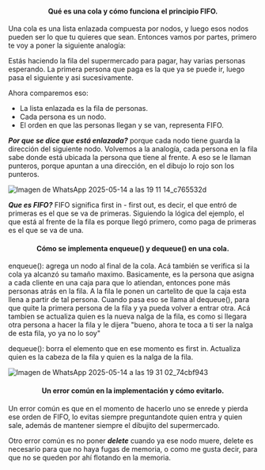 #### <p align=center> Qué es una cola y cómo funciona el principio FIFO. </p>
Una cola es una lista enlazada compuesta por nodos, y luego esos nodos pueden ser lo que tu quieres que sean.
Entonces vamos por partes, primero te voy a poner la siguiente analogía:

Estás haciendo la fila del supermercado para pagar, hay varias personas esperando. La primera persona que paga es la que ya se puede ir, luego pasa el siguiente y asi sucesivamente.

Ahora comparemos eso: 
- La lista enlazada es la fila de personas.
- Cada persona es un nodo.
- El orden en que las personas llegan y se van, representa FIFO.

***Por que se dice que está enlazada?*** porque cada nodo tiene guarda la dirección del siguiente nodo. Volvemos a la analogía, cada persona en la fila sabe donde está ubicada la persona que tiene al frente. A eso se le llaman punteros, porque apuntan a una dirección, en el dibujo lo rojo son los punteros.

![Imagen de WhatsApp 2025-05-14 a las 19 11 14_c765532d](https://github.com/user-attachments/assets/7924098a-70fd-4c70-8db7-30523ecef12e)

***Que es FIFO?*** FIFO significa first in - first out, es decir, el que entró de primeras es el que se va de primeras. Siguiendo la lógica del ejemplo, el que está al frente de la fila es porque llegó primero, como paga de primeras es el que se va de una.


#### <p align=center> Cómo se implementa enqueue() y dequeue() en una cola. </p>

enqueue(): agrega un nodo al final de la cola. Acá también se verifica si la cola ya alcanzó su tamaño maximo. Basicamente, es la persona que asigna a cada cliente en una caja para que lo atiendan, entonces pone más personas atrás en la fila. A la fila le ponen un cartelito de que la caja esta llena a partir de tal persona. Cuando pasa eso se llama al dequeue(), para que quite la primera persona de la fila y ya pueda volver a entrar otra.
Acá tambien se actualiza quien es la nueva nalga de la fila, es como si llegara otra persona a hacer la fila y le dijera "bueno, ahora te toca a ti ser la nalga de esta fila, yo ya no lo soy"

dequeue(): borra el elemento que en ese momento es first in. Actualiza quien es la cabeza de la fila y quien es la nalga de la fila.

![Imagen de WhatsApp 2025-05-14 a las 19 31 02_74cbf943](https://github.com/user-attachments/assets/a791c80d-5a64-4e93-9bcf-bb815516e6ff)

#### <p align=center> Un error común en la implementación y cómo evitarlo. </p>

Un error común es que en el momento de hacerlo uno se enrede y pierda ese orden de FIFO, lo evitas siempre preguntandote quien entra y quien sale, además de mantener siempre el dibujito del supermercado.

Otro error común es no poner ***delete*** cuando ya ese nodo muere, delete es necesario para que no haya fugas de memoria, o como me gusta decir, para que no se queden por ahí flotando en la memoria.
